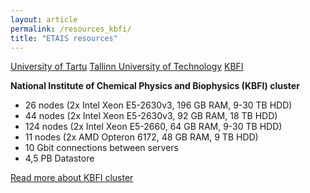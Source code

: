 ```yaml
---
layout: article
permalink: /resources_kbfi/
title: "ETAIS resources"
---
```

<a href="../resources_ut/" class="btn-info"> University of Tartu</a>
<a href="../resources_ttu/" class="btn-info"> Tallinn University of Technology</a>
<a href="../resources_kbfi/" class="btn-success"> KBFI</a>

**National Institute of Chemical Physics and Biophysics (KBFI) cluster**  

- 26 nodes (2x Intel Xeon E5-2630v3, 196 GB RAM, 9-30 TB HDD)
- 44 nodes (2x Intel Xeon E5-2630v3, 92 GB RAM, 18 TB HDD)
- 124 nodes (2x Intel Xeon E5-2660, 64 GB RAM, 9-30 TB HDD)
- 11 nodes (2x AMD Opteron 6172, 48 GB RAM, 9 TB HDD)
- 10 Gbit connections between servers
- 4,5 PB Datastore

[Read more about KBFI cluster](https://hep.kbfi.ee/index.php/IT/Cluster "KBFI cluster info")


